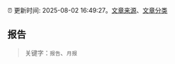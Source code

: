 :alarm_clock: 更新时间: 2025-08-02 16:49:27。[文章来源](/README.md)、[文章分类](/TAGS.md)

## 报告


> 关键字：`报告`、`月报`



